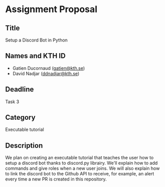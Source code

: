 # Assignment Proposal  

## Title  

Setup a Discord Bot in Python  

## Names and KTH ID   
  - Gatien Ducornaud (gatien@kth.se)
  - David Nadjar (ddnadjar@kth.se)  

## Deadline  

Task 3

## Category

Executable tutorial

## Description  

We plan on creating an executable tutorial that teaches the user how to setup a discord bot thanks to discord.py librairy. We'll explain how to add commands and give roles when a new user joins. We will also explain how to link the discord bot to the Github API to receive, for example, an alert every time a new PR is created in this repository.
